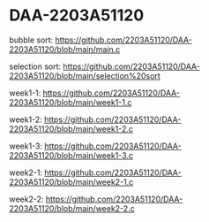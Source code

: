 # DAA-2203A51120
bubble sort: https://github.com/2203A51120/DAA-2203A51120/blob/main/main.c

selection sort: https://github.com/2203A51120/DAA-2203A51120/blob/main/selection%20sort

week1-1: https://github.com/2203A51120/DAA-2203A51120/blob/main/week1-1.c

week1-2: https://github.com/2203A51120/DAA-2203A51120/blob/main/week1-2.c

week1-3: https://github.com/2203A51120/DAA-2203A51120/blob/main/week1-3.c

week2-1: https://github.com/2203A51120/DAA-2203A51120/blob/main/week2-1.c

week2-2: https://github.com/2203A51120/DAA-2203A51120/blob/main/week2-2.c
